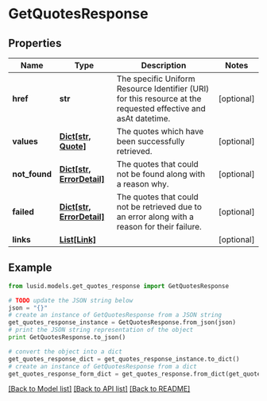 # GetQuotesResponse


## Properties
Name | Type | Description | Notes
------------ | ------------- | ------------- | -------------
**href** | **str** | The specific Uniform Resource Identifier (URI) for this resource at the requested effective and asAt datetime. | [optional] 
**values** | [**Dict[str, Quote]**](Quote.md) | The quotes which have been successfully retrieved. | [optional] 
**not_found** | [**Dict[str, ErrorDetail]**](ErrorDetail.md) | The quotes that could not be found along with a reason why. | [optional] 
**failed** | [**Dict[str, ErrorDetail]**](ErrorDetail.md) | The quotes that could not be retrieved due to an error along with a reason for their failure. | [optional] 
**links** | [**List[Link]**](Link.md) |  | [optional] 

## Example

```python
from lusid.models.get_quotes_response import GetQuotesResponse

# TODO update the JSON string below
json = "{}"
# create an instance of GetQuotesResponse from a JSON string
get_quotes_response_instance = GetQuotesResponse.from_json(json)
# print the JSON string representation of the object
print GetQuotesResponse.to_json()

# convert the object into a dict
get_quotes_response_dict = get_quotes_response_instance.to_dict()
# create an instance of GetQuotesResponse from a dict
get_quotes_response_form_dict = get_quotes_response.from_dict(get_quotes_response_dict)
```
[[Back to Model list]](../README.md#documentation-for-models) [[Back to API list]](../README.md#documentation-for-api-endpoints) [[Back to README]](../README.md)


